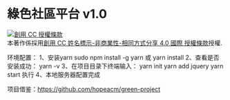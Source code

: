 # 綠色社區平台 v1.0
<a rel="license" href="http://creativecommons.org/licenses/by-nc-sa/4.0/"><img alt="創用 CC 授權條款" style="border-width:0" src="https://i.creativecommons.org/l/by-nc-sa/4.0/88x31.png" /></a><br />本著作係採用<a rel="license" href="http://creativecommons.org/licenses/by-nc-sa/4.0/">創用 CC 姓名標示-非商業性-相同方式分享 4.0 國際 授權條款</a>授權.

环境配置：
    1、安装yarn
        sudo npm install -g yarn 或 yarn install
    2、查看是否安装成功： yarn -v
    3、在项目目录下终端输入：
        yarn init
        yarn add jquery
        yarn start 执行
    4、本地服务器配置完成


项目借鉴：https://github.com/hopeacm/green-project
